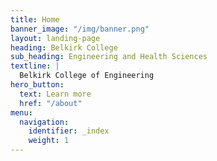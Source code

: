 ```yaml
---
title: Home
banner_image: "/img/banner.png"
layout: landing-page
heading: Belkirk College
sub_heading: Engineering and Health Sciences
textline: |
  Belkirk College of Engineering
hero_button:
  text: Learn more
  href: "/about"
menu:
  navigation:
    identifier: _index
    weight: 1
---
```

